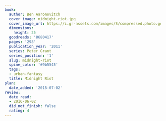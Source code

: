 ```yaml
---
book:
  author: Ben Aaronovitch
  cover_image: midnight-riot.jpg
  cover_image_url: https://i.gr-assets.com/images/S/compressed.photo.goodreads.com/books/1389055317l/8680417._SY160_.jpg
  dimensions:
    height: 25
  goodreads: '8680417'
  pages: '298'
  publication_year: '2011'
  series: Peter Grant
  series_position: '1'
  slug: midnight-riot
  spine_color: '#9b5545'
  tags:
  - urban-fantasy
  title: Midnight Riot
plan:
  date_added: '2015-07-02'
review:
  date_read:
  - 2016-06-02
  did_not_finish: false
  rating: 4
---
```


